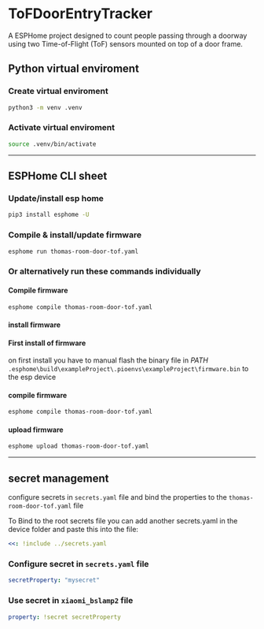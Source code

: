 # ToFDoorEntryTracker

A ESPHome project designed to count people passing through a doorway using two Time-of-Flight (ToF) sensors mounted on top of a door frame.

## Python virtual enviroment

### Create virtual enviroment

```bash
python3 -m venv .venv
```

### Activate virtual enviroment

```bash
source .venv/bin/activate
```

---

## ESPHome CLI sheet

### Update/install esp home

```bash
pip3 install esphome -U
```

### Compile & install/update firmware

```bash
esphome run thomas-room-door-tof.yaml
```


### Or alternatively run these commands individually

#### Compile firmware

```bash
esphome compile thomas-room-door-tof.yaml
```

#### install firmware

#### First install of firmware

on first install you have to manual flash the binary file in *PATH* ``.esphome\build\exampleProject\.pioenvs\exampleProject\firmware.bin`` to the esp device

#### compile firmware

```bash
esphome compile thomas-room-door-tof.yaml
```

#### upload firmware

```bash
esphome upload thomas-room-door-tof.yaml
```

---

## secret management

configure secrets in `secrets.yaml` file and bind the properties to the ``thomas-room-door-tof.yaml`` file

To Bind to the root secrets file you can add another secrets.yaml in the device folder and paste this into the file:

```yaml
<<: !include ../secrets.yaml
```

### Configure secret in `secrets.yaml` file

```yaml
secretProperty: "mysecret"
```

### Use secret in `xiaomi_bslamp2` file

```yaml
property: !secret secretProperty
```